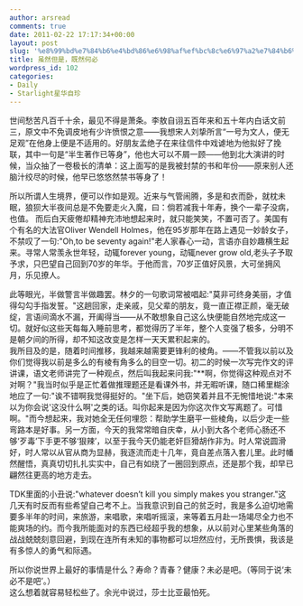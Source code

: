 ```yaml
---
author: arsread
comments: true
date: 2011-02-22 17:17:34+00:00
layout: post
slug: '%e8%99%bd%e7%84%b6%e4%bd%86%e6%98%af%ef%bc%8c%e6%97%a2%e7%84%b6%e4%bd%95%e5%bf%85'
title: 虽然但是，既然何必
wordpress_id: 102
categories:
- Daily
- Starlight星华自珍
---
```


世间愁苦凡百千十余，最见不得是萧条。李敖自诩五百年来和五十年内白话文前三，原文中不免调皮地有少许愤恨之意——我想宋人刘挚所言“一号为文人，便无足观”在他身上便是不适用的。好朋友孟绝子在来往信件中戏谑地为他拟好了挽联，其中一句是“半生著作已等身”，他也大可以不屑一顾——他到北大演讲的时候，当众抽了一卷极长的清单：这上面写的是我被封禁的书和年份——原来别人还脑汁绞尽的时候，他早已悠悠然禁书等身了！  
  
所以所谓人生境界，便可以作如是观。近来与气管闹腾，多是和衣而卧，就枕未眠，狼狈大半夜间总是不免要走火入魔，曰：倘若减我十年寿，换个一辈子没病，也值。 而后白天疲倦却精神充沛地想起来时，就只能笑笑，不置可否了。美国有个有名的大法官Oliver Wendell Holmes，他在95岁那年在路上遇见一妙龄女子，不禁叹了一句:"Oh,to be seventy again!"老人家春心一动，言语亦自妙趣横生起来。寻常人常羡永世年轻，动辄forever young，动辄never grow old,老头子予取予求，只巴望自己回到70岁的年华。于他而言，70岁正值好风景，大可坐拥风月，乐见撩人。  
  
此等眼光，半做警言半做趣罢。林夕的一句歌词常被唱起:"莫非可终身美丽，才值得勾勾手指发誓。"这趟回家，走亲戚，见父辈的朋友，竟一直正襟正颜，毫无破绽，言语间滴水不漏，开阖得当——从不敢想象自己这么快便能自然地完成这一切。就好似这些天每每入睡前思考，都觉得历了半年，整个人变强了极多，分明不是朝夕间的所得，却不知这改变是怎样一天天累积起来的。  
我所目及的是，随着时间推移，我越来越需要更锋利的棱角。——不管我以前以及你们觉得我以前是多么的有棱有角多么的目空一切。初二的时候一次写完作文的评讲课，语文老师讲完了一种观点，然后叫我起来问我:"**啊，你觉得这种观点对不对啊？"我当时似乎是正忙着做推理题还是看课外书，并无暇听课，随口稀里糊涂地应了一句:"诶不错啊我觉得挺好的。"坐下后，她窃笑着并且不无惋惜地说:"本来以为你会说'这没什么啊'之类的话。叫你起来是因为你这次作文写离题了。可惜啊。"而今想起来，我对她全无任何埋怨：帮助学生磨平一些棱角，以后少走一些弯路本是好事。另一方面，今天的我常常暗自庆幸，从小到大各个老师心肠还不够‘歹毒’下手更不够‘狠辣’，以至于我今天仍能老奸巨猾胡作非为。时人常说圆滑好，时人常以从官从商为显赫，我逐流而走十几年，竟自差点落入套儿里。此时幡然醒悟，真真切切扎扎实实中，自己有如绕了一圈回到原点，还是那个我，却早已翩然往更高的地方走去。  
  
TDK里面的小丑说:"whatever doesn’t kill you simply makes you stranger."这几天有时反而有些希望自己考不上。当我意识到自己的贫乏时，我是多么迫切地需要多半年的时间，来旅游，来唱歌，来唱听摇滚，来等着五月赴一场竭尽全力也不能爽场的约。而今我所能面对的东西已经超乎我的想象，从以前对心里某些角落的战战兢兢刻意回避，到现在连所有未知的事物都可以坦然应付，无所畏惧，我该是有多惊人的勇气和际遇。  
  
所以你说世界上最好的事情是什么？寿命？青春？健康？未必是吧。（等同于说‘未必不是吧’。）  
这么想着就容易轻松些了。余光中说过，莎士比亚最怕死。  

